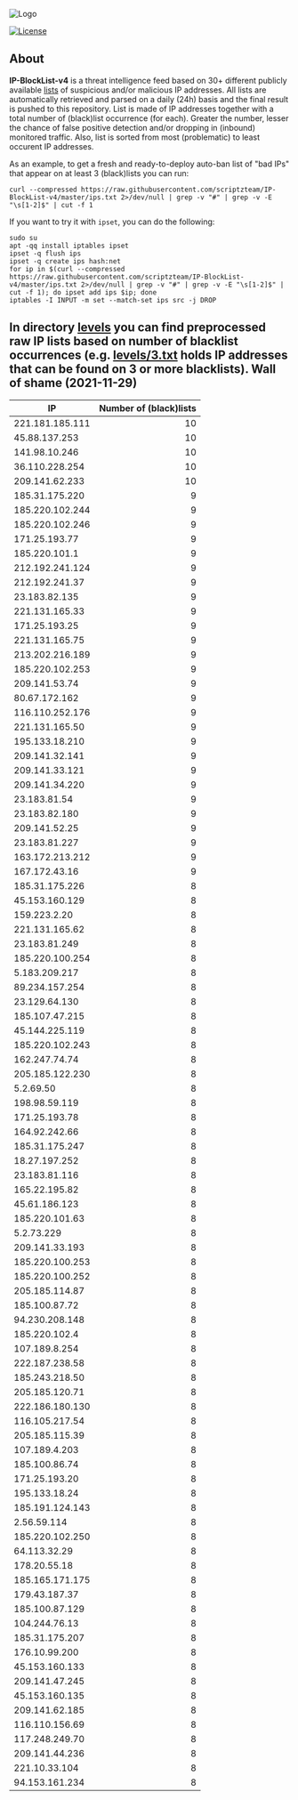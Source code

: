 ![Logo](https://i.imgur.com/PyKLAe7.png)

[![License](https://img.shields.io/badge/license-The_Unlicense-red.svg)](https://unlicense.org/)

About
----

**IP-BlockList-v4** is a threat intelligence feed based on 30+ different publicly available [lists](https://github.com/stamparm/maltrail) of suspicious and/or malicious IP addresses. All lists are automatically retrieved and parsed on a daily (24h) basis and the final result is pushed to this repository. List is made of IP addresses together with a total number of (black)list occurrence (for each). Greater the number, lesser the chance of false positive detection and/or dropping in (inbound) monitored traffic. Also, list is sorted from most (problematic) to least occurent IP addresses.

As an example, to get a fresh and ready-to-deploy auto-ban list of "bad IPs" that appear on at least 3 (black)lists you can run:

```
curl --compressed https://raw.githubusercontent.com/scriptzteam/IP-BlockList-v4/master/ips.txt 2>/dev/null | grep -v "#" | grep -v -E "\s[1-2]$" | cut -f 1
```

If you want to try it with `ipset`, you can do the following:

```
sudo su
apt -qq install iptables ipset
ipset -q flush ips
ipset -q create ips hash:net
for ip in $(curl --compressed https://raw.githubusercontent.com/scriptzteam/IP-BlockList-v4/master/ips.txt 2>/dev/null | grep -v "#" | grep -v -E "\s[1-2]$" | cut -f 1); do ipset add ips $ip; done
iptables -I INPUT -m set --match-set ips src -j DROP
```

In directory [levels](levels) you can find preprocessed raw IP lists based on number of blacklist occurrences (e.g. [levels/3.txt](levels/3.txt) holds IP addresses that can be found on 3 or more blacklists).
Wall of shame (2021-11-29)
----

|IP|Number of (black)lists|
|---|--:|
221.181.185.111|10
45.88.137.253|10
141.98.10.246|10
36.110.228.254|10
209.141.62.233|10
185.31.175.220|9
185.220.102.244|9
185.220.102.246|9
171.25.193.77|9
185.220.101.1|9
212.192.241.124|9
212.192.241.37|9
23.183.82.135|9
221.131.165.33|9
171.25.193.25|9
221.131.165.75|9
213.202.216.189|9
185.220.102.253|9
209.141.53.74|9
80.67.172.162|9
116.110.252.176|9
221.131.165.50|9
195.133.18.210|9
209.141.32.141|9
209.141.33.121|9
209.141.34.220|9
23.183.81.54|9
23.183.82.180|9
209.141.52.25|9
23.183.81.227|9
163.172.213.212|9
167.172.43.16|9
185.31.175.226|8
45.153.160.129|8
159.223.2.20|8
221.131.165.62|8
23.183.81.249|8
185.220.100.254|8
5.183.209.217|8
89.234.157.254|8
23.129.64.130|8
185.107.47.215|8
45.144.225.119|8
185.220.102.243|8
162.247.74.74|8
205.185.122.230|8
5.2.69.50|8
198.98.59.119|8
171.25.193.78|8
164.92.242.66|8
185.31.175.247|8
18.27.197.252|8
23.183.81.116|8
165.22.195.82|8
45.61.186.123|8
185.220.101.63|8
5.2.73.229|8
209.141.33.193|8
185.220.100.253|8
185.220.100.252|8
205.185.114.87|8
185.100.87.72|8
94.230.208.148|8
185.220.102.4|8
107.189.8.254|8
222.187.238.58|8
185.243.218.50|8
205.185.120.71|8
222.186.180.130|8
116.105.217.54|8
205.185.115.39|8
107.189.4.203|8
185.100.86.74|8
171.25.193.20|8
195.133.18.24|8
185.191.124.143|8
2.56.59.114|8
185.220.102.250|8
64.113.32.29|8
178.20.55.18|8
185.165.171.175|8
179.43.187.37|8
185.100.87.129|8
104.244.76.13|8
185.31.175.207|8
176.10.99.200|8
45.153.160.133|8
209.141.47.245|8
45.153.160.135|8
209.141.62.185|8
116.110.156.69|8
117.248.249.70|8
209.141.44.236|8
221.10.33.104|8
94.153.161.234|8
